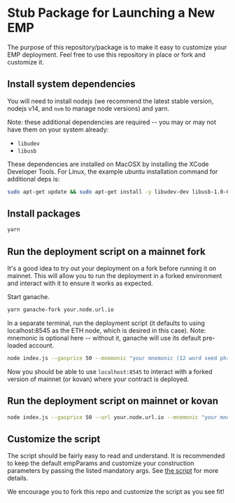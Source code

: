 # Stub Package for Launching a New EMP

The purpose of this repository/package is to make it easy to customize your EMP deployment. Feel free to use this
repository in place or fork and customize it.

## Install system dependencies

You will need to install nodejs (we recommend the latest stable version, nodejs v14, and `nvm` to manage node versions) and yarn.

Note: these additional dependencies are required -- you may or may not have them on your system already:

- `libudev`
- `libusb`

These dependencies are installed on MacOSX by installing the XCode Developer Tools. For Linux, the example ubuntu installation command for additional deps is:

```bash
sudo apt-get update && sudo apt-get install -y libudev-dev libusb-1.0-0-dev
```

## Install packages

```bash
yarn
```

## Run the deployment script on a mainnet fork

It's a good idea to try out your deployment on a fork before running it on mainnet. This will allow you to run the
deployment in a forked environment and interact with it to ensure it works as expected.

Start ganache.

```bash
yarn ganache-fork your.node.url.io
```

In a separate terminal, run the deployment script (it defaults to using localhost:8545 as the ETH node, which is
desired in this case). Note: mnemonic is optional here -- without it, ganache will use its default pre-loaded account.

```bash
node index.js --gasprice 50 --mnemonic "your mnemonic (12 word seed phrase)" --priceFeedIdentifier USDETH --collateralAddress "0xc02aaa39b223fe8d0a0e5c4f27ead9083c756cc2" --expirationTimestamp "1643678287" --syntheticName "Yield Dollar [WETH Jan 2022]" --syntheticSymbol "YD-ETH-JAN22" --minSponsorTokens "100"
```

Now you should be able to use `localhost:8545` to interact with a forked version of mainnet (or kovan) where your
contract is deployed.

## Run the deployment script on mainnet or kovan

```bash
node index.js --gasprice 50 --url your.node.url.io --mnemonic "your mnemonic (12 word seed phrase)" --priceFeedIdentifier USDETH --collateralAddress "0xd0a1e359811322d97991e03f863a0c30c2cf029c" --expirationTimestamp "1643678287" --syntheticName "Yield Dollar [WETH Jan 2022]" --syntheticSymbol "YD-ETH-JAN22" --minSponsorTokens "100"
```

## Customize the script

The script should be fairly easy to read and understand. It is recommended to keep the default empParams 
and customize your construction parameters by passing the listed mandatory args. See [the script](./index.js) 
for more details.

We encourage you to fork this repo and customize the script as you see fit!
